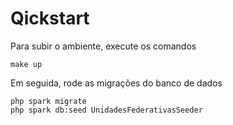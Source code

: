 # Qickstart

Para subir o ambiente, execute os comandos

	make up


Em seguida, rode as migrações do banco de dados

	php spark migrate
	php spark db:seed UnidadesFederativasSeeder

